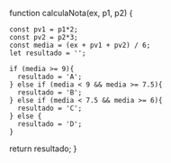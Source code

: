 function calculaNota(ex, p1, p2) {
  
    const pv1 = p1*2;
    const pv2 = p2*3;
    const media = (ex + pv1 + pv2) / 6;
    let resultado = '';
    
    if (media >= 9){
      resultado = 'A';
    } else if (media < 9 && media >= 7.5){
      resultado = 'B';
    } else if (media < 7.5 && media >= 6){
      resultado = 'C';
    } else {
      resultado = 'D';
    }
  return resultado;
}
